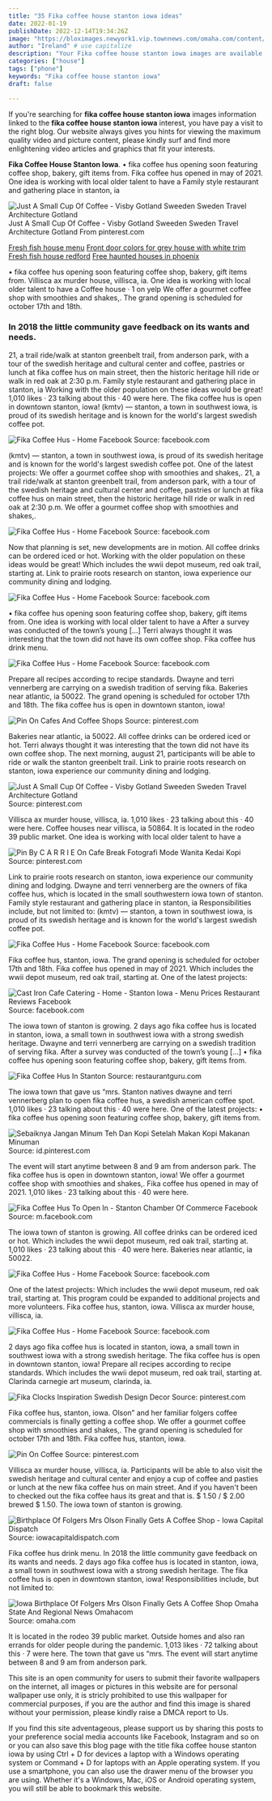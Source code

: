 ```yaml
---
title: "35 Fika coffee house stanton iowa ideas"
date: 2022-01-19
publishDate: 2022-12-14T19:34:26Z
image: "https://bloximages.newyork1.vip.townnews.com/omaha.com/content/tncms/assets/v3/editorial/1/f9/1f9a837c-90c3-11eb-a310-2b97ec227552/60622a5562f51.preview.jpg?crop=1810%2C1018%2C113%2C0&amp;resize=1810%2C1018&amp;order=crop%2Cresize"
author: "Ireland" # use capitalize
description: "Your Fika coffee house stanton iowa images are available. Fika coffee house stanton iowa are a topic that is being searched for and liked by netizens today. You can Download the Fika coffee house stanton iowa files here. Get all royalty-free vectors."
categories: ["house"]
tags: ["phone"]
keywords: "Fika coffee house stanton iowa"
draft: false

---
```


If you're searching for **fika coffee house stanton iowa** images information linked to the **fika coffee house stanton iowa** interest, you have pay a visit to the right  blog.  Our website always  gives you  hints  for viewing  the maximum  quality video and picture  content, please kindly surf and find more enlightening video articles and graphics  that fit your interests.

**Fika Coffee House Stanton Iowa**. • fika coffee hus opening soon featuring coffee shop, bakery, gift items from. Fika coffee hus opened in may of 2021. One idea is working with local older talent to have a Family style restaurant and gathering place in stanton, ia

![Just A Small Cup Of Coffee - Visby Gotland Sweeden Sweden Travel Architecture Gotland](https://i.pinimg.com/564x/fb/d2/c9/fbd2c9318d0e2f03bd55290ab4c7ec04--gotland-flat-irons.jpg "Just A Small Cup Of Coffee - Visby Gotland Sweeden Sweden Travel Architecture Gotland")
Just A Small Cup Of Coffee - Visby Gotland Sweeden Sweden Travel Architecture Gotland From pinterest.com

[Fresh fish house menu](/fresh-fish-house-menu/)
[Front door colors for grey house with white trim](/front-door-colors-for-grey-house-with-white-trim/)
[Fresh fish house redford](/fresh-fish-house-redford/)
[Free haunted houses in phoenix](/free-haunted-houses-in-phoenix/)

• fika coffee hus opening soon featuring coffee shop, bakery, gift items from. Villisca ax murder house, villisca, ia. One idea is working with local older talent to have a Coffee house · 1 on yelp We offer a gourmet coffee shop with smoothies and shakes,. The grand opening is scheduled for october 17th and 18th.

### In 2018 the little community gave feedback on its wants and needs.

21, a trail ride/walk at stanton greenbelt trail, from anderson park, with a tour of the swedish heritage and cultural center and coffee, pastries or lunch at fika coffee hus on main street, then the historic heritage hill ride or walk in red oak at 2:30 p.m. Family style restaurant and gathering place in stanton, ia Working with the older population on these ideas would be great! 1,010 likes · 23 talking about this · 40 were here. The fika coffee hus is open in downtown stanton, iowa! (kmtv) — stanton, a town in southwest iowa, is proud of its swedish heritage and is known for the world&#039;s largest swedish coffee pot.


![Fika Coffee Hus - Home Facebook](https://lookaside.fbsbx.com/lookaside/crawler/media/?media_id=624617648164952 "Fika Coffee Hus - Home Facebook")
Source: facebook.com

(kmtv) — stanton, a town in southwest iowa, is proud of its swedish heritage and is known for the world&#039;s largest swedish coffee pot. One of the latest projects: We offer a gourmet coffee shop with smoothies and shakes,. 21, a trail ride/walk at stanton greenbelt trail, from anderson park, with a tour of the swedish heritage and cultural center and coffee, pastries or lunch at fika coffee hus on main street, then the historic heritage hill ride or walk in red oak at 2:30 p.m. We offer a gourmet coffee shop with smoothies and shakes,.

![Fika Coffee Hus - Home Facebook](https://lookaside.fbsbx.com/lookaside/crawler/media/?media_id=825666801393368 "Fika Coffee Hus - Home Facebook")
Source: facebook.com

Now that planning is set, new developments are in motion. All coffee drinks can be ordered iced or hot. Working with the older population on these ideas would be great! Which includes the wwii depot museum, red oak trail, starting at. Link to prairie roots research on stanton, iowa experience our community dining and lodging.

![Fika Coffee Hus - Home Facebook](https://lookaside.fbsbx.com/lookaside/crawler/media/?media_id=824099651550083 "Fika Coffee Hus - Home Facebook")
Source: facebook.com

• fika coffee hus opening soon featuring coffee shop, bakery, gift items from. One idea is working with local older talent to have a After a survey was conducted of the town’s young […] Terri always thought it was interesting that the town did not have its own coffee shop. Fika coffee hus drink menu.

![Fika Coffee Hus - Home Facebook](https://lookaside.fbsbx.com/lookaside/crawler/media/?media_id=821535835139798 "Fika Coffee Hus - Home Facebook")
Source: facebook.com

Prepare all recipes according to recipe standards. Dwayne and terri vennerberg are carrying on a swedish tradition of serving fika. Bakeries near atlantic, ia 50022. The grand opening is scheduled for october 17th and 18th. The fika coffee hus is open in downtown stanton, iowa!

![Pin On Cafes And Coffee Shops](https://i.pinimg.com/originals/e1/dc/94/e1dc9490a20811152c67aa6ed4e333a8.jpg "Pin On Cafes And Coffee Shops")
Source: pinterest.com

Bakeries near atlantic, ia 50022. All coffee drinks can be ordered iced or hot. Terri always thought it was interesting that the town did not have its own coffee shop. The next morning, august 21, participants will be able to ride or walk the stanton greenbelt trail. Link to prairie roots research on stanton, iowa experience our community dining and lodging.

![Just A Small Cup Of Coffee - Visby Gotland Sweeden Sweden Travel Architecture Gotland](https://i.pinimg.com/564x/fb/d2/c9/fbd2c9318d0e2f03bd55290ab4c7ec04--gotland-flat-irons.jpg "Just A Small Cup Of Coffee - Visby Gotland Sweeden Sweden Travel Architecture Gotland")
Source: pinterest.com

Villisca ax murder house, villisca, ia. 1,010 likes · 23 talking about this · 40 were here. Coffee houses near villisca, ia 50864. It is located in the rodeo 39 public market. One idea is working with local older talent to have a

![Pin By C A R R I E On Cafe Break Fotografi Mode Wanita Kedai Kopi](https://i.pinimg.com/originals/68/67/c2/6867c25b299989a36714ad83aa94ed78.jpg "Pin By C A R R I E On Cafe Break Fotografi Mode Wanita Kedai Kopi")
Source: pinterest.com

Link to prairie roots research on stanton, iowa experience our community dining and lodging. Dwayne and terri vennerberg are the owners of fika coffee hus, which is located in the small southwestern iowa town of stanton. Family style restaurant and gathering place in stanton, ia Responsibilities include, but not limited to: (kmtv) — stanton, a town in southwest iowa, is proud of its swedish heritage and is known for the world&#039;s largest swedish coffee pot.

![Fika Coffee Hus - Home Facebook](https://lookaside.fbsbx.com/lookaside/crawler/media/?media_id=743547006272015 "Fika Coffee Hus - Home Facebook")
Source: facebook.com

Fika coffee hus, stanton, iowa. The grand opening is scheduled for october 17th and 18th. Fika coffee hus opened in may of 2021. Which includes the wwii depot museum, red oak trail, starting at. One of the latest projects:

![Cast Iron Cafe Catering - Home - Stanton Iowa - Menu Prices Restaurant Reviews Facebook](https://lookaside.fbsbx.com/lookaside/crawler/media/?media_id=513212785435653 "Cast Iron Cafe Catering - Home - Stanton Iowa - Menu Prices Restaurant Reviews Facebook")
Source: facebook.com

The iowa town of stanton is growing. 2 days ago fika coffee hus is located in stanton, iowa, a small town in southwest iowa with a strong swedish heritage. Dwayne and terri vennerberg are carrying on a swedish tradition of serving fika. After a survey was conducted of the town’s young […] • fika coffee hus opening soon featuring coffee shop, bakery, gift items from.

![Fika Coffee Hus In Stanton](https://10619-2.s.cdn12.com/rests/original/506_505086071.jpg "Fika Coffee Hus In Stanton")
Source: restaurantguru.com

The iowa town that gave us “mrs. Stanton natives dwayne and terri vennerberg plan to open fika coffee hus, a swedish american coffee spot. 1,010 likes · 23 talking about this · 40 were here. One of the latest projects: • fika coffee hus opening soon featuring coffee shop, bakery, gift items from.

![Sebaiknya Jangan Minum Teh Dan Kopi Setelah Makan Kopi Makanan Minuman](https://i.pinimg.com/736x/c2/9b/03/c29b03f0a761e5e697705f5da29e57c7.jpg "Sebaiknya Jangan Minum Teh Dan Kopi Setelah Makan Kopi Makanan Minuman")
Source: id.pinterest.com

The event will start anytime between 8 and 9 am from anderson park. The fika coffee hus is open in downtown stanton, iowa! We offer a gourmet coffee shop with smoothies and shakes,. Fika coffee hus opened in may of 2021. 1,010 likes · 23 talking about this · 40 were here.

![Fika Coffee Hus To Open In - Stanton Chamber Of Commerce Facebook](https://lookaside.fbsbx.com/lookaside/crawler/media/?media_id=3319082444792889 "Fika Coffee Hus To Open In - Stanton Chamber Of Commerce Facebook")
Source: m.facebook.com

The iowa town of stanton is growing. All coffee drinks can be ordered iced or hot. Which includes the wwii depot museum, red oak trail, starting at. 1,010 likes · 23 talking about this · 40 were here. Bakeries near atlantic, ia 50022.

![Fika Coffee Hus - Home Facebook](https://lookaside.fbsbx.com/lookaside/crawler/media/?media_id=816862015607180 "Fika Coffee Hus - Home Facebook")
Source: facebook.com

One of the latest projects: Which includes the wwii depot museum, red oak trail, starting at. This program could be expanded to additional projects and more volunteers. Fika coffee hus, stanton, iowa. Villisca ax murder house, villisca, ia.

![Fika Coffee Hus - Home Facebook](https://lookaside.fbsbx.com/lookaside/crawler/media/?media_id=904923030134411 "Fika Coffee Hus - Home Facebook")
Source: facebook.com

2 days ago fika coffee hus is located in stanton, iowa, a small town in southwest iowa with a strong swedish heritage. The fika coffee hus is open in downtown stanton, iowa! Prepare all recipes according to recipe standards. Which includes the wwii depot museum, red oak trail, starting at. Clarinda carnegie art museum, clarinda, ia.

![Fika Clocks Inspiration Swedish Design Decor](https://i.pinimg.com/736x/c9/66/37/c96637e057a7f4d1e09e067b34ca414e--clocks-inspiration-tick-tock-clock.jpg "Fika Clocks Inspiration Swedish Design Decor")
Source: pinterest.com

Fika coffee hus, stanton, iowa. Olson” and her familiar folgers coffee commercials is finally getting a coffee shop. We offer a gourmet coffee shop with smoothies and shakes,. The grand opening is scheduled for october 17th and 18th. Fika coffee hus, stanton, iowa.

![Pin On Coffee](https://i.pinimg.com/736x/81/a2/85/81a2857396dd674bc9c6df697d0a616d.jpg "Pin On Coffee")
Source: pinterest.com

Villisca ax murder house, villisca, ia. Participants will be able to also visit the swedish heritage and cultural center and enjoy a cup of coffee and pasties or lunch at the new fika coffee hus on main street. And if you haven&#039;t been to checked out the fika coffee haus its great and that is. $ 1.50 / $ 2.00 brewed $ 1.50. The iowa town of stanton is growing.

![Birthplace Of Folgers Mrs Olson Finally Gets A Coffee Shop - Iowa Capital Dispatch](https://iowacapitaldispatch.com/wp-content/uploads/2021/03/stanton2-scaled.jpg "Birthplace Of Folgers Mrs Olson Finally Gets A Coffee Shop - Iowa Capital Dispatch")
Source: iowacapitaldispatch.com

Fika coffee hus drink menu. In 2018 the little community gave feedback on its wants and needs. 2 days ago fika coffee hus is located in stanton, iowa, a small town in southwest iowa with a strong swedish heritage. The fika coffee hus is open in downtown stanton, iowa! Responsibilities include, but not limited to:

![Iowa Birthplace Of Folgers Mrs Olson Finally Gets A Coffee Shop Omaha State And Regional News Omahacom](https://bloximages.newyork1.vip.townnews.com/omaha.com/content/tncms/assets/v3/editorial/1/f9/1f9a837c-90c3-11eb-a310-2b97ec227552/60622a5562f51.preview.jpg?crop=1810%2C1018%2C113%2C0&amp;resize=1810%2C1018&amp;order=crop%2Cresize "Iowa Birthplace Of Folgers Mrs Olson Finally Gets A Coffee Shop Omaha State And Regional News Omahacom")
Source: omaha.com

It is located in the rodeo 39 public market. Outside homes and also ran errands for older people during the pandemic. 1,013 likes · 72 talking about this · 7 were here. The town that gave us “mrs. The event will start anytime between 8 and 9 am from anderson park.

This site is an open community for users to submit their favorite wallpapers on the internet, all images or pictures in this website are for personal wallpaper use only, it is stricly prohibited to use this wallpaper for commercial purposes, if you are the author and find this image is shared without your permission, please kindly raise a DMCA report to Us.

If you find this site adventageous, please support us by sharing this posts to your preference social media accounts like Facebook, Instagram and so on or you can also save this blog page with the title fika coffee house stanton iowa by using Ctrl + D for devices a laptop with a Windows operating system or Command + D for laptops with an Apple operating system. If you use a smartphone, you can also use the drawer menu of the browser you are using. Whether it's a Windows, Mac, iOS or Android operating system, you will still be able to bookmark this website.
